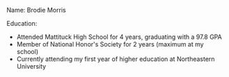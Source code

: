 Name: Brodie Morris

Education:
- Attended Mattituck High School for 4 years, graduating with a 97.8 GPA
- Member of National Honor's Society for 2 years (maximum at my school)
- Currently attending my first year of higher education at Northeastern University
